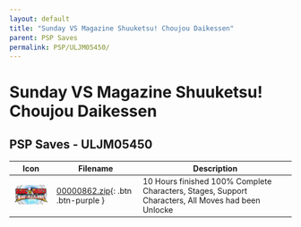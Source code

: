 ```yaml
---
layout: default
title: "Sunday VS Magazine Shuuketsu! Choujou Daikessen"
parent: PSP Saves
permalink: PSP/ULJM05450/
---
```

# Sunday VS Magazine Shuuketsu! Choujou Daikessen

## PSP Saves - ULJM05450

| Icon | Filename | Description |
|------|----------|-------------|
| ![Sunday VS Magazine Shuuketsu! Choujou Daikessen](ICON0.PNG) | [00000862.zip](00000862.zip){: .btn .btn-purple } | 10 Hours finished 100% Complete Characters, Stages, Support Characters, All Moves had been Unlocke |
